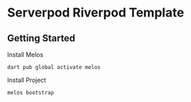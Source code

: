 # Serverpod Riverpod Template

## Getting Started

Install Melos

    dart pub global activate melos

Install Project

    melos bootstrap
